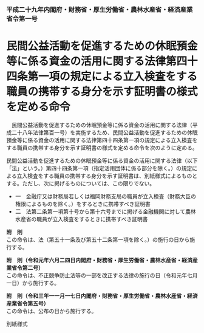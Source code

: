 ### 平成二十九年内閣府・財務省・厚生労働省・農林水産省・経済産業省令第一号  
# 民間公益活動を促進するための休眠預金等に係る資金の活用に関する法律第四十四条第一項の規定による立入検査をする職員の携帯する身分を示す証明書の様式を定める命令  
　民間公益活動を促進するための休眠預金等に係る資金の活用に関する法律（平成二十八年法律第百一号）を実施するため、民間公益活動を促進するための休眠預金等に係る資金の活用に関する法律第四十四条第一項の規定による立入検査をする職員の携帯する身分を示す証明書の様式を定める命令を次のように定める。  
  
民間公益活動を促進するための休眠預金等に係る資金の活用に関する法律（以下「法」という。）第四十四条第一項（指定活用団体に係る部分を除く。）の規定による立入検査をする職員の携帯する身分を示す証明書は、別紙様式によるものとする。ただし、次に掲げるものについては、この限りでない。  
* **一**　金融庁又は財務局若しくは福岡財務支局の職員が立入検査（財務大臣の権限によるものを除く。）をするときに携帯すべき証明書  
* **二**　法第二条第一項第十号から第十六号までに掲げる金融機関に対して農林水産省の職員が立入検査をするときに携帯すべき証明書  
  
**附　則**  
この命令は、法（第五十一条及び第五十二条第一項を除く。）の施行の日から施行する。  
  
**附　則（令和元年六月二四日内閣府・財務省・厚生労働省・農林水産省・経済産業省令第二号）**  
この命令は、不正競争防止法等の一部を改正する法律の施行の日（令和元年七月一日）から施行する。  
  
**附　則（令和三年一一月一七日内閣府・財務省・厚生労働省・農林水産省・経済産業省令第五号）**  
この命令は、公布の日から施行する。  
  
別紙様式
          
        